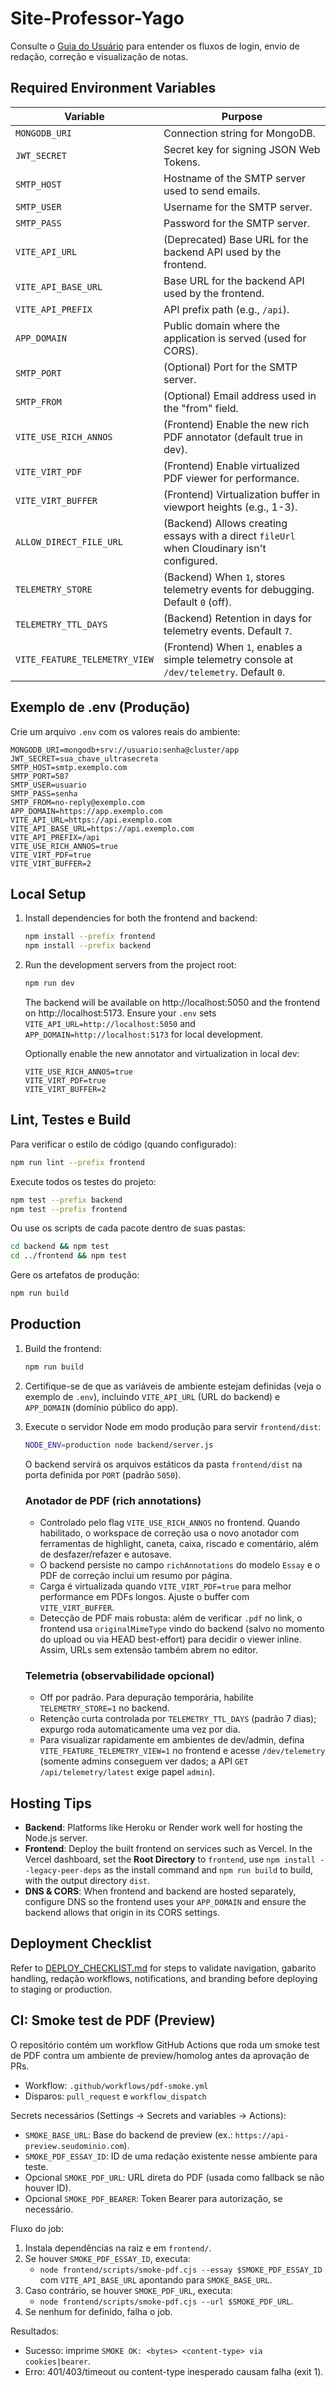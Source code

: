 # Site-Professor-Yago

Consulte o [Guia do Usuário](./USER_GUIDE.md) para entender os fluxos de login, envio de redação, correção e visualização de notas.

## Required Environment Variables

| Variable | Purpose |
|----------|---------|
| `MONGODB_URI` | Connection string for MongoDB. |
| `JWT_SECRET` | Secret key for signing JSON Web Tokens. |
| `SMTP_HOST` | Hostname of the SMTP server used to send emails. |
| `SMTP_USER` | Username for the SMTP server. |
| `SMTP_PASS` | Password for the SMTP server. |
| `VITE_API_URL` | (Deprecated) Base URL for the backend API used by the frontend. |
| `VITE_API_BASE_URL` | Base URL for the backend API used by the frontend. |
| `VITE_API_PREFIX` | API prefix path (e.g., `/api`). |
| `APP_DOMAIN` | Public domain where the application is served (used for CORS). |
| `SMTP_PORT` | (Optional) Port for the SMTP server. |
| `SMTP_FROM` | (Optional) Email address used in the "from" field. |
| `VITE_USE_RICH_ANNOS` | (Frontend) Enable the new rich PDF annotator (default true in dev). |
| `VITE_VIRT_PDF` | (Frontend) Enable virtualized PDF viewer for performance. |
| `VITE_VIRT_BUFFER` | (Frontend) Virtualization buffer in viewport heights (e.g., 1-3). |
| `ALLOW_DIRECT_FILE_URL` | (Backend) Allows creating essays with a direct `fileUrl` when Cloudinary isn't configured. |
| `TELEMETRY_STORE` | (Backend) When `1`, stores telemetry events for debugging. Default `0` (off). |
| `TELEMETRY_TTL_DAYS` | (Backend) Retention in days for telemetry events. Default `7`. |
| `VITE_FEATURE_TELEMETRY_VIEW` | (Frontend) When `1`, enables a simple telemetry console at `/dev/telemetry`. Default `0`. |

## Exemplo de .env (Produção)

Crie um arquivo `.env` com os valores reais do ambiente:

```env
MONGODB_URI=mongodb+srv://usuario:senha@cluster/app
JWT_SECRET=sua_chave_ultrasecreta
SMTP_HOST=smtp.exemplo.com
SMTP_PORT=587
SMTP_USER=usuario
SMTP_PASS=senha
SMTP_FROM=no-reply@exemplo.com
APP_DOMAIN=https://app.exemplo.com
VITE_API_URL=https://api.exemplo.com
VITE_API_BASE_URL=https://api.exemplo.com
VITE_API_PREFIX=/api
VITE_USE_RICH_ANNOS=true
VITE_VIRT_PDF=true
VITE_VIRT_BUFFER=2
```

## Local Setup

1. Install dependencies for both the frontend and backend:
   ```bash
   npm install --prefix frontend
   npm install --prefix backend
   ```
2. Run the development servers from the project root:
   ```bash
   npm run dev
   ```
   The backend will be available on http://localhost:5050 and the frontend on http://localhost:5173.
   Ensure your `.env` sets `VITE_API_URL=http://localhost:5050` and `APP_DOMAIN=http://localhost:5173` for local development.

   Optionally enable the new annotator and virtualization in local dev:

   ```env
   VITE_USE_RICH_ANNOS=true
   VITE_VIRT_PDF=true
   VITE_VIRT_BUFFER=2
   ```

## Lint, Testes e Build

Para verificar o estilo de código (quando configurado):

```bash
npm run lint --prefix frontend
```

Execute todos os testes do projeto:

```bash
npm test --prefix backend
npm test --prefix frontend
```

Ou use os scripts de cada pacote dentro de suas pastas:

```bash
cd backend && npm test
cd ../frontend && npm test
```

Gere os artefatos de produção:

```bash
npm run build
```

## Production

1. Build the frontend:
   ```bash
   npm run build
   ```
2. Certifique-se de que as variáveis de ambiente estejam definidas (veja o exemplo de `.env`), incluindo `VITE_API_URL` (URL do backend) e `APP_DOMAIN` (domínio público do app).
3. Execute o servidor Node em modo produção para servir `frontend/dist`:
   ```bash
   NODE_ENV=production node backend/server.js
   ```
   O backend servirá os arquivos estáticos da pasta `frontend/dist` na porta definida por `PORT` (padrão `5050`).

   ### Anotador de PDF (rich annotations)

   - Controlado pelo flag `VITE_USE_RICH_ANNOS` no frontend. Quando habilitado, o workspace de correção usa o novo anotador com ferramentas de highlight, caneta, caixa, riscado e comentário, além de desfazer/refazer e autosave.
   - O backend persiste no campo `richAnnotations` do modelo `Essay` e o PDF de correção inclui um resumo por página.
   - Carga é virtualizada quando `VITE_VIRT_PDF=true` para melhor performance em PDFs longos. Ajuste o buffer com `VITE_VIRT_BUFFER`.
   - Detecção de PDF mais robusta: além de verificar `.pdf` no link, o frontend usa `originalMimeType` vindo do backend (salvo no momento do upload ou via HEAD best-effort) para decidir o viewer inline. Assim, URLs sem extensão também abrem no editor.

   ### Telemetria (observabilidade opcional)

   - Off por padrão. Para depuração temporária, habilite `TELEMETRY_STORE=1` no backend.
   - Retenção curta controlada por `TELEMETRY_TTL_DAYS` (padrão 7 dias); expurgo roda automaticamente uma vez por dia.
   - Para visualizar rapidamente em ambientes de dev/admin, defina `VITE_FEATURE_TELEMETRY_VIEW=1` no frontend e acesse `/dev/telemetry` (somente admins conseguem ver dados; a API `GET /api/telemetry/latest` exige papel `admin`).

## Hosting Tips

- **Backend**: Platforms like Heroku or Render work well for hosting the Node.js server.
- **Frontend**: Deploy the built frontend on services such as Vercel. In the Vercel dashboard, set the **Root Directory** to `frontend`, use `npm install --legacy-peer-deps` as the install command and `npm run build` to build, with the output directory `dist`.
- **DNS & CORS**: When frontend and backend are hosted separately, configure DNS so the frontend uses your `APP_DOMAIN` and ensure the backend allows that origin in its CORS settings.


## Deployment Checklist

Refer to [DEPLOY_CHECKLIST.md](./DEPLOY_CHECKLIST.md) for steps to validate navigation, gabarito handling, redação workflows, notifications, and branding before deploying to staging or production.

## CI: Smoke test de PDF (Preview)

O repositório contém um workflow GitHub Actions que roda um smoke test de PDF contra um ambiente de preview/homolog antes da aprovação de PRs.

- Workflow: `.github/workflows/pdf-smoke.yml`
- Disparos: `pull_request` e `workflow_dispatch`

Secrets necessários (Settings → Secrets and variables → Actions):

- `SMOKE_BASE_URL`: Base do backend de preview (ex.: `https://api-preview.seudominio.com`).
- `SMOKE_PDF_ESSAY_ID`: ID de uma redação existente nesse ambiente para teste.
- Opcional `SMOKE_PDF_URL`: URL direta do PDF (usada como fallback se não houver ID).
- Opcional `SMOKE_PDF_BEARER`: Token Bearer para autorização, se necessário.

Fluxo do job:

1) Instala dependências na raiz e em `frontend/`.
2) Se houver `SMOKE_PDF_ESSAY_ID`, executa:
   - `node frontend/scripts/smoke-pdf.cjs --essay $SMOKE_PDF_ESSAY_ID` com `VITE_API_BASE_URL` apontando para `SMOKE_BASE_URL`.
3) Caso contrário, se houver `SMOKE_PDF_URL`, executa:
   - `node frontend/scripts/smoke-pdf.cjs --url $SMOKE_PDF_URL`.
4) Se nenhum for definido, falha o job.

Resultados:

- Sucesso: imprime `SMOKE OK: <bytes> <content-type> via cookies|bearer`.
- Erro: 401/403/timeout ou content-type inesperado causam falha (exit 1).

